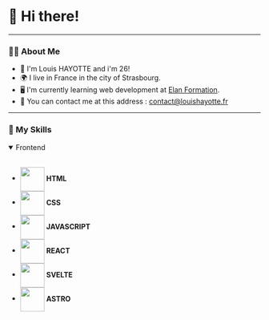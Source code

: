 # 👋 Hi there! 
---

### 🧑‍💻 About Me
- 📰 I'm Louis HAYOTTE and i'm 26!
- 🌍 I live in France in the city of Strasbourg.
- 🖥️ I'm currently learning web development at [Elan Formation](https://elan-formation.fr).
- 🚀 You can contact me at this address : contact@louishayotte.fr

---

### 🌟 My Skills
<details open>
<summary>Frontend</summary>
<br>
	
- <img align="center" height="48" src="https://img.icons8.com/color/48/html-5--v1.png"> **HTML**
- <img align="center" height="48" src="https://img.icons8.com/fluency/48/css3.png"> **CSS**
- <img align="center" height="48" src="https://img.icons8.com/color/48/javascript--v1.png"> **JAVASCRIPT**
- <img align="center" height="48" src="https://img.icons8.com/office/48/react.png"> **REACT**
- <img align="center" height="48" src="https://img.icons8.com/doodle/48/svetle.png"> **SVELTE**
- <img align="center" height="48" src="https://img.icons8.com/nolan/48/astro-js.png"> **ASTRO**

</details>

